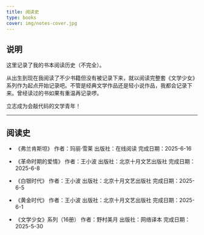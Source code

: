 ```yaml
---
title: 阅读史
type: books
cover: img/notes-cover.jpg
---
```


## 说明

这里记录了我的书本阅读历史（不完全）。

从出生到现在我阅读了不少书籍但没有被记录下来，就以阅读完整套《文学少女》系列作为起点开始记录吧。不管是经典文学作品还是轻小说作品，我都会记录下来。曾经读过的书如果有重温再记录啰。

立志成为会敲代码的文学青年！

<hr>

## 阅读史

- 《弗兰肯斯坦》
作者：玛丽·雪莱
出版社：在线阅读
完成日期：2025-6-16

- 《革命时期的爱情》
作者：王小波
出版社：北京十月文艺出版社
完成日期：2025-6-8

- 《白银时代》
作者：王小波
出版社：北京十月文艺出版社
完成日期：2025-6-5

- 《黄金时代》
作者：王小波
出版社：北京十月文艺出版社
完成日期：2025-6-1

- 《文学少女》系列（16册）
作者：野村美月
出版社：网络译本
完成日期：2025-5-30
